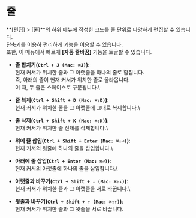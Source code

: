# 줄

**\[편집] > \[줄]**의 하위 메뉴에 작성한 코드를 줄 단위로 다양하게 편집할 수 있습니다.\
단축키를 이용하 편리하게 기능을 이용할 수 있습니다. \
또한, 이 메뉴에서 빠르게 **\[자동 줄바꿈]** 기능을 토글할 수 있습니다.

* **줄 합치기(`Ctrl + J (Mac: ⌘J)`)**: \
  현재 커서가 위치한 줄과 그 아랫줄을 하나의 줄로 합칩니다. \
  즉, 아래의 줄이 현재 커서가 위치한 줄로 올라옵니다. \
  이 때, 두 줄은 스페이스로 구분됩니다.\

* **줄 복제(`Ctrl + Shift + D (Mac: ⌘⇧D)`)**: \
  현재 커서가 위치한 줄을 그 아랫줄에 그대로 복제합니다.\

* **줄 삭제(`Ctrl + Shift + K (Mac: ⌘⇧K)`)**: \
  현재 커서가 위치한 줄 전체를 삭제합니다.\

* **위에 줄 삽입(`Ctrl + Shift + Enter (Mac: ⌘⇧⏎)`)**: \
  현재 커서의 윗줄에 하나의 줄을 삽입합니다.\

* **아래에 줄 삽입(`Ctrl + Enter (Mac: ⌘⏎)`)**: \
  현재 커서의 아랫줄에 하나의 줄을 삽입합니다.\

* **아랫줄과 바꾸기(`Ctrl + Shift + ↓ (Mac: ⌘⇧↓)`)**: \
  현재 커서가 위치한 줄과 그 아랫줄을 서로 바꿉니다.\

* **윗줄과 바꾸기(`Ctrl + Shift + ↑ (Mac: ⌘⇧↑)`)**: \
  현재 커서가 위치한 줄과 그 윗줄을 서로 바꿉니다.
